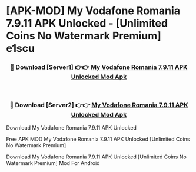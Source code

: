 # [APK-MOD] My Vodafone Romania 7.9.11 APK Unlocked - [Unlimited Coins No Watermark Premium] e1scu



<div align="center">
<h3>🔴 Download [Server1] 👉👉 <a href="https://momento.my/?title=My_Vodafone_Romania_7.9.11_APK_Unlocked">My Vodafone Romania 7.9.11 APK Unlocked Mod Apk</a></h3><br>

<h3>🔴 Download [Server2] 👉👉 <a href="https://momento.my/?title=My_Vodafone_Romania_7.9.11_APK_Unlocked">My Vodafone Romania 7.9.11 APK Unlocked Mod Apk</a></h3>
</div>



Download My Vodafone Romania 7.9.11 APK Unlocked 

Free APK MOD My Vodafone Romania 7.9.11 APK Unlocked [Unlimited Coins No Watermark Premium]

Download My Vodafone Romania 7.9.11 APK Unlocked [Unlimited Coins No Watermark Premium] Mod For Android

